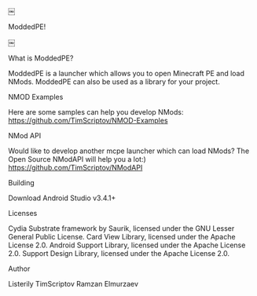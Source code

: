 ￼

ModdedPE!

￼

What is ModdedPE?

ModdedPE is a launcher which allows you to open Minecraft PE and load NMods. ModdedPE can also be used as a library for your project.

NMOD Examples

Here are some samples can help you develop NMods:
https://github.com/TimScriptov/NMOD-Examples

NMod API

Would like to develop another mcpe launcher which can load NMods?
The Open Source NModAPI will help you a lot:)
https://github.com/TimScriptov/NModAPI

Building

Download Android Studio v3.4.1+

Licenses

Cydia Substrate framework by Saurik, licensed under the GNU Lesser General Public License.
Card View Library, licensed under the Apache License 2.0.
Android Support Library, licensed under the Apache License 2.0.
Support Design Library, licensed under the Apache License 2.0.

Author

Listerily
TimScriptov
Ramzan Elmurzaev




